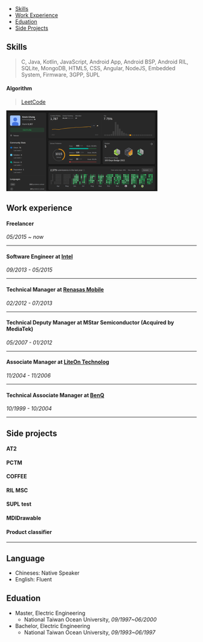 * [Skills](#skills)
* [Work Experience](#work-experience)
* [Eduation](#eduation)
* [Side Projects](#side-projects)


## Skills
>C, Java, Kotlin, JavaScript, Android App, Android BSP, Android RIL, SQLite, MongoDB, HTML5, CSS, Angular, NodeJS, Embedded System, Firmware, 3GPP, SUPL

#### Algorithm
>[LeetCode](https://leetcode.com/kevinchung0921/)
<img width='400' src='https://github.com/kevinchung0921/resume/blob/b35cc92a912cecd41cee3e8295ee38689b1b7405/images/leetcode_2023_03.png' />

## Work experience

#### Freelancer 
*05/2015 ~ now*

---

#### Software Engineer at [Intel](https://www.intel.com/)
*09/2013 - 05/2015*

---
#### Technical Manager at [Renasas Mobile](https://www.renasas.com/)
*02/2012 - 07/2013*

---
#### Technical Deputy Manager at MStar Semiconductor (Acquired by MediaTek)
*05/2007 - 01/2012*

---
#### Associate Manager at [LiteOn Technolog](https://www.liteon.com/)
*11/2004 - 11/2006*

---
#### Technical Associate Manager at [BenQ](https://www.benq.com)
*10/1999 - 10/2004*

---
## Side projects
#### AT2

#### PCTM

#### COFFEE

#### RIL MSC

#### SUPL test

#### MDIDrawable

#### Product classifier 


---

## Language
* Chineses: Native Speaker
* English: Fluent 
## Eduation
* Master, Electric Engineering
    * National Taiwan Ocean University, *09/1997~06/2000*
* Bachelor, Electric Engineering
    * National Taiwan Ocean University, *09/1993~06/1997*
